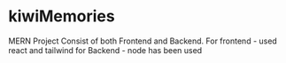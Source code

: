 # kiwiMemories
MERN Project Consist of both Frontend and Backend.
For frontend - used react and tailwind
for Backend - node has been used
